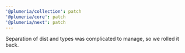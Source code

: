 ```yaml
---
'@plumeria/collection': patch
'@plumeria/core': patch
'@plumeria/next': patch
---
```


Separation of dist and types was complicated to manage, so we rolled it back.
